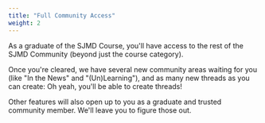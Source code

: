 ```yaml
---
title: "Full Community Access"
weight: 2
---
```


As a graduate of the SJMD Course, you'll have access to the rest of the SJMD Community (beyond just the course category).

Once you're cleared, we have several new community areas waiting for you (like "In the News" and "(Un)Learning"), and as many new threads as you can create: Oh yeah, you'll be able to create threads!

Other features will also open up to you as a graduate and trusted community member. We'll leave you to figure those out.